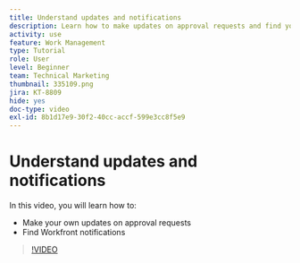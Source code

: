 ```yaml
---
title: Understand updates and notifications
description: Learn how to make updates on approval requests and find your notifications in Workfront.
activity: use
feature: Work Management
type: Tutorial
role: User
level: Beginner
team: Technical Marketing
thumbnail: 335109.png
jira: KT-8809
hide: yes
doc-type: video
exl-id: 8b1d17e9-30f2-40cc-accf-599e3cc8f5e9
---
```

# Understand updates and notifications

In this video, you will learn how to:

* Make your own updates on approval requests
* Find Workfront notifications

>[!VIDEO](https://video.tv.adobe.com/v/335109/?quality=12&learn=on&enablevpops)

<!---
learn more URLS
Tag others on updates
Update work
--->
